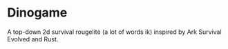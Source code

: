# Dinogame
A top-down 2d survival rougelite (a lot of words ik) inspired by Ark Survival Evolved and Rust.
